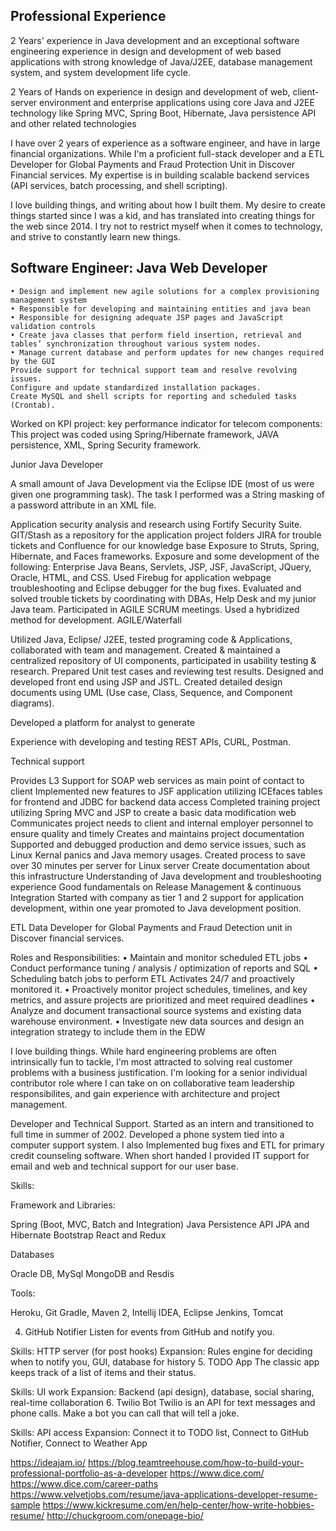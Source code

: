## Professional Experience

2 Years' experience in Java development and an exceptional software engineering  experience in design and development of web based applications with strong knowledge of Java/J2EE, database management system, and system development life cycle. 


2 Years of Hands on experience in design and development of web, client-server environment and enterprise applications using core Java and J2EE technology like Spring MVC, Spring Boot, Hibernate, Java persistence API and other related  technologies 

I have over 2 years of experience as a software engineer, and have in large financial organizations. While I'm a proficient full-stack developer and a ETL Developer for Global Payments and Fraud Protection Unit in Discover Financial services. My expertise is in building scalable backend services (API services, batch processing,  and shell scripting).


I love building things, and writing about how I built them. My desire to create things started since I was a kid, and has translated into creating things for the web since 2014. I try not to restrict myself when it comes to technology, and strive to constantly learn new things.

## Software Engineer: Java Web Developer

	• Design and implement new agile solutions for a complex provisioning management system
	• Responsible for developing and maintaining entities and java bean
	• Responsible for designing adequate JSP pages and JavaScript validation controls
	• Create java classes that perform field insertion, retrieval and tables’ synchronization throughout various system nodes.
	• Manage current database and perform updates for new changes required by the GUI
	Provide support for technical support team and resolve revolving issues.
	Configure and update standardized installation packages.
	Create MySQL and shell scripts for reporting and scheduled tasks (Crontab).
  Worked on KPI project: key performance indicator for telecom components: This project was coded using Spring/Hibernate framework, JAVA persistence, XML, Spring Security framework.
  
Junior Java Developer

A small amount of Java Development via the Eclipse IDE (most of us were given one programming task). The task I performed was a String masking of a password attribute in an XML file.

Application security analysis and research using Fortify Security Suite.
GIT/Stash as a repository for the application project folders
JIRA for trouble tickets and Confluence for our knowledge base
Exposure to Struts, Spring, Hibernate, and Faces frameworks.
Exposure and some development of the following: Enterprise Java Beans, Servlets, JSP, JSF, JavaScript, JQuery, Oracle, HTML, and CSS.
Used Firebug for application webpage troubleshooting and Eclipse debugger for the bug fixes.
Evaluated and solved trouble tickets by coordinating with DBAs, Help Desk and my junior Java team.
Participated in AGILE SCRUM meetings.
Used a hybridized method for development. AGILE/Waterfall

Utilized Java, Eclipse/ J2EE, tested programing code & Applications, collaborated with team and management.
Created & maintained a centralized repository of UI components, participated in usability testing & research.
Prepared Unit test cases and reviewing test results. Designed and developed front end using JSP and JSTL.
Created detailed design documents using UML (Use case, Class, Sequence, and Component diagrams).


Developed a platform for analyst to generate 


Experience with developing and testing REST APIs, CURL, Postman.


Technical support


Provides L3 Support for SOAP web services as main point of contact to client
Implemented new features to JSF application utilizing ICEfaces tables for frontend and JDBC for backend data access
Completed training project utilizing Spring MVC and JSP to create a basic data modification web
Communicates project needs to client and internal employer personnel to ensure quality and timely
Creates and maintains project documentation
Supported and debugged production and demo service issues, such as Linux Kernal panics and Java memory usages.
Created process to save over 30 minutes per server for Linux server
Create documentation about this infrastructure
Understanding of Java development and troubleshooting experience
Good fundamentals on Release Management & continuous Integration
Started with company as tier 1 and 2 support for application development, within one year promoted to Java development position.



ETL Data Developer for Global Payments and Fraud Detection unit in Discover financial services.

Roles and Responsibilities:
	• Maintain and monitor scheduled ETL jobs
	• Conduct performance tuning / analysis / optimization of reports and SQL
	• Scheduling batch jobs to perform ETL Activates 24/7 and proactively monitored it.
	• Proactively monitor project schedules, timelines, and key metrics, and assure projects are prioritized and meet required deadlines
	• Analyze and document transactional source systems and existing data warehouse environment.
	• Investigate new data sources and design an integration strategy to include them in the EDW


I love building things. While hard engineering problems are often intrinsically fun to tackle, I'm most attracted to solving real customer problems with a business justification. I'm looking for a senior individual contributor role where I can take on on collaborative team leadership responsibilites, and gain experience with architecture and project management.


Developer and Technical Support.
Started as an intern and transitioned to full time in summer of 2002. Developed a phone system tied into a computer support system. I also Implemented bug fixes and ETL for primary credit counseling software. When short handed I provided IT support for email and web and technical support for our user base. 


Skills:

Framework and Libraries:

Spring (Boot, MVC, Batch and Integration)
Java Persistence API  JPA and Hibernate 
Bootstrap
React and Redux 

Databases

Oracle DB, MySql MongoDB and Resdis

Tools:

Heroku, Git Gradle, Maven 2, Intellij IDEA, Eclipse Jenkins, Tomcat

4. GitHub Notifier
Listen for events from GitHub and notify you.

Skills: HTTP server (for post hooks)
Expansion: Rules engine for deciding when to notify you, GUI, database for history
5. TODO App
The classic app keeps track of a list of items and their status.

Skills: UI work
Expansion: Backend (api design), database, social sharing, real-time collaboration
6. Twilio Bot
Twilio is an API for text messages and phone calls. Make a bot you can call that will tell a joke.

Skills: API access
Expansion: Connect it to TODO list, Connect to GitHub Notifier, Connect to Weather App


https://ideajam.io/
https://blog.teamtreehouse.com/how-to-build-your-professional-portfolio-as-a-developer
https://www.dice.com/
https://www.dice.com/career-paths
https://www.velvetjobs.com/resume/java-applications-developer-resume-sample
https://www.kickresume.com/en/help-center/how-write-hobbies-resume/
http://chuckgroom.com/onepage-bio/
